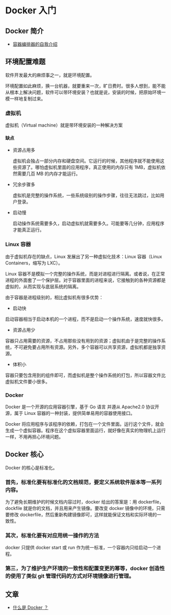 # Docker 入门

## Docker 简介

- [容器编排器的自我介绍](https://mp.weixin.qq.com/s/F9g-r4yBYDZ1Q9z6uq5feQ)

## 环境配置难题

软件开发最大的麻烦事之一，就是环境配置。

环境配置如此麻烦，换一台机器，就要重来一次，旷日费时。很多人想到，能不能从根本上解决问题，软件可以带环境安装？也就是说，安装的时候，把原始环境一模一样地复制过来。

### 虚拟机

虚拟机（Virtual machine）就是带环境安装的一种解决方案

#### 缺点

- 资源占用多

  虚拟机会独占一部分内存和硬盘空间。它运行的时候，其他程序就不能使用这些资源了。哪怕虚拟机里面的应用程序，真正使用的内存只有 1MB，虚拟机依然需要几百 MB 的内存才能运行。

- 冗余步骤多

  虚拟机是完整的操作系统，一些系统级别的操作步骤，往往无法跳过，比如用户登录。

- 启动慢

  启动操作系统需要多久，启动虚拟机就需要多久。可能要等几分钟，应用程序才能真正运行。

### Linux 容器

由于虚拟机存在的缺点，Linux 发展出了另一种虚拟化技术：Linux 容器（Linux Containers，缩写为 LXC）。

Linux 容器不是模拟一个完整的操作系统，而是对进程进行隔离。或者说，在正常进程的外面套了一个保护层。对于容器里面的进程来说，它接触到的各种资源都是虚拟的，从而实现与底层系统的隔离。

由于容器是进程级别的，相比虚拟机有很多优势：

- 启动快

启动容器相当于启动本机的一个进程，而不是启动一个操作系统，速度就快很多。

- 资源占用少

容器只占用需要的资源，不占用那些没有用到的资源；虚拟机由于是完整的操作系统，不可避免要占用所有资源。另外，多个容器可以共享资源，虚拟机都是独享资源。

- 体积小

容器只要包含用到的组件即可，而虚拟机是整个操作系统的打包，所以容器文件比虚拟机文件要小很多。

### Docker

Docker 是一个开源的应用容器引擎，基于 Go 语言 并遵从 Apache2.0 协议开源，属于 Linux 容器的一种封装，提供简单易用的容器使用接口。

Docker 将应用程序与该程序的依赖，打包在一个文件里面。运行这个文件，就会生成一个虚拟容器。程序在这个虚拟容器里面运行，就好像在真实的物理机上运行一样，不用再担心环境问题。


## Docker 核心

Docker 的核心是标准化。

### 首先，标准化要有标准化的文档规范，要定义系统软件版本等一系列内容。

为了避免长期维护的时候文档内容过时，docker 给出的答案是：用 dockerfile，dockfile 就是你的文档，并且用来产生镜像。要改变 docker 镜像中的环境，只需要修改 dockerfile，然后重新构建镜像即可，这样就能保证文档和实际环境的一致性。

### 其次，标准化要有对应用统一操作的方法

docker 只提供 docker start 或 run 作为统一标准，一个容器内只给启动一个进程。

### 第三，为了维护生产环境的一致性和配置变更的幂等，docker 创造性的使用了类似 git 管理代码的方式对环境镜像进行管理。

## 文章

- [什么是 Docker ？](https://cloud.tencent.com/developer/article/1005172)
